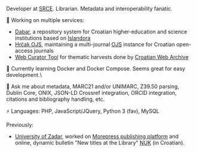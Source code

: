 Developer at [SRCE](https://www.srce.unizg.hr/en/). Librarian. Metadata and interoperability fanatic.

🔨 Working on multiple services:
- [Dabar](https://dabar.srce.hr/en/dabar), a repository system for Croatian higher-education and science institutions based on [Islandora](https://github.com/Islandora/islandora/)
- [Hrčak OJS](https://hrcak.srce.hr/ojs/), maintaining a multi-journal [OJS](https://github.com/pkp/ojs/) instance for Croatian open-access journals
- [Web Curator Tool](https://github.com/WebCuratorTool/webcurator) for thematic harvests done by [Croatian Web Archive](https://haw.nsk.hr/en/thematic-collections/)

🌱 Currently learning Docker and Docker Compose. Seems great for easy development.\

💬 Ask me about metadata, MARC21 and/or UNIMARC, Z39.50 parsing, Dublin Core, ONIX, JSON-LD Crossref integration, ORCID integration, citations and bibliography handling, etc.

⚡ Languages: PHP, JavaScript/JQuery, Python 3 (fav), MySQL

Previously:
- [University of Zadar](https://www.unizd.hr/eng/), worked on [Morepress publishing platform](https://morepress.unizd.hr/index_en.php) and online, dynamic bulletin "New titles at the Library" [NUK](http://nuk.unizd.hr/) (in Croatian).

<!-- - 📫 How to reach me: ...
- 😄 Pronouns: ...
- ⚡ Fun fact: ...
 -->

